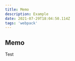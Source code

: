 ```yaml
---
title: Memo
description: Example
date: 2021-07-29T18:04:50.114Z
tags: 'webpack'
---
```


## Memo

Test
